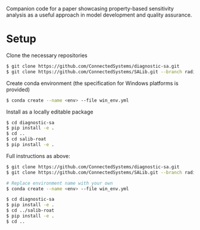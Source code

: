 
Companion code for a paper showcasing property-based sensitivity analysis as a useful approach in model development and quality assurance.


# Setup

Clone the necessary repositories

```bash
$ git clone https://github.com/ConnectedSystems/diagnostic-sa.git
$ git clone https://github.com/ConnectedSystems/SALib.git --branch radial-oat-method --single-branch salib-roat 
```

Create conda environment (the specification for Windows platforms is provided)

```bash
$ conda create --name <env> --file win_env.yml
```

Install as a locally editable package

```bash
$ cd diagnostic-sa
$ pip install -e .
$ cd ..
$ cd salib-roat
$ pip install -e .
```

Full instructions as above:

```bash
$ git clone https://github.com/ConnectedSystems/diagnostic-sa.git
$ git clone https://github.com/ConnectedSystems/SALib.git --branch radial-oat-method --single-branch salib-roat 

# Replace environment name with your own
$ conda create --name <env> --file win_env.yml

$ cd diagnostic-sa
$ pip install -e .
$ cd ../salib-roat
$ pip install -e .
$ cd ..
```



